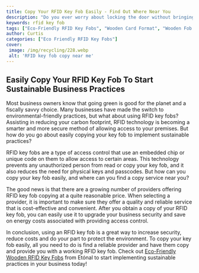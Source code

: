 ```yaml
---
title: Copy Your RFID Key Fob Easily - Find Out Where Near You
description: "Do you ever worry about locking the door without bringing your RFID key fob Stop worrying now - learn where and how to safely and securely copy your RFID key fob near you Find out everything you need to know in this easy guide"
keywords: rfid key fob
tags: ["Eco-Friendly RFID Key Fobs", "Wooden Card Format", "Wooden Fob Format", "RFID Customization", "RFID Key Fob Bulk Orders", "RFID Key Fob Durability", "RFID Key Fob Applications", "RFID Key Fob Integration", "RFID Key Fob Support"]
author: Curtis
categories: ["Eco Friendly RFID Key Fobs"]
cover: 
 image: /img/recycling/228.webp
 alt: 'RFID key fob copy near me'
---
```

## Easily Copy Your RFID Key Fob To Start Sustainable Business Practices

Most business owners know that going green is good for the planet and a fiscally savvy choice. Many businesses have made the switch to environmental-friendly practices, but what about using RFID key fobs? Assisting in reducing your carbon footprint, RFID technology is becoming a smarter and more secure method of allowing access to your premises. But how do you go about easily copying your key fob to implement sustainable practices? 

RFID key fobs are a type of access control that use an embedded chip or unique code on them to allow access to certain areas. This technology prevents any unauthorized person from read or copy your key fob, and it also reduces the need for physical keys and passcodes. But how can you copy your key fob easily, and where can you find a copy service near you? 

The good news is that there are a growing number of providers offering RFID key fob copying at a quite reasonable price. When selecting a provider, it is important to make sure they offer a quality and reliable service that is cost-effective and convenient. After you obtain a copy of your RFID key fob, you can easily use it to upgrade your business security and save on energy costs associated with providing access control.

In conclusion, using an RFID key fob is a great way to increase security, reduce costs and do your part to protect the environment. To copy your key fob easily, all you need to do is find a reliable provider and have them copy and provide you with a working RFID key fob. Check out [Eco-Friendly Wooden RFID Key Fobs](/eco-friendly-rfid-key-fobs) from Etónal to start implementing sustainable practices in your business today!
